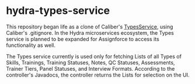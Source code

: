# hydra-types-service

This repository began life as a clone of Caliber's
[TypesService](https://github.com/revaturelabs/caliber/tree/MSA/TypesService),
using Caliber's .gitignore.  In the Hydra microservices ecosystem, the Types
service is planned to be expanded for Assignforce to access its functionality
as well.

The Types service currently is used only for fetching Lists of all Types of
Skills, Trainings, Training Statuses, Notes, QC Statuses, Assessments, Trainer
Tiers, Panel Statuses, and Interview Formats.  According to the controller's
Javadocs, the controller returns the Lists for selection on the UI.
